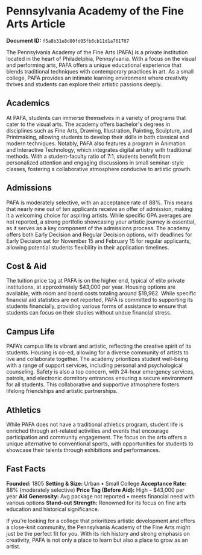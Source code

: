# Pennsylvania Academy of the Fine Arts Article

**Document ID:** `f5a8b31e8d80fd05fb6cb11d1a761707`

The Pennsylvania Academy of the Fine Arts (PAFA) is a private institution located in the heart of Philadelphia, Pennsylvania. With a focus on the visual and performing arts, PAFA offers a unique educational experience that blends traditional techniques with contemporary practices in art. As a small college, PAFA provides an intimate learning environment where creativity thrives and students can explore their artistic passions deeply.

## Academics
At PAFA, students can immerse themselves in a variety of programs that cater to the visual arts. The academy offers bachelor's degrees in disciplines such as Fine Arts, Drawing, Illustration, Painting, Sculpture, and Printmaking, allowing students to develop their skills in both classical and modern techniques. Notably, PAFA also features a program in Animation and Interactive Technology, which integrates digital artistry with traditional methods. With a student-faculty ratio of 7:1, students benefit from personalized attention and engaging discussions in small seminar-style classes, fostering a collaborative atmosphere conducive to artistic growth.

## Admissions
PAFA is moderately selective, with an acceptance rate of 88%. This means that nearly nine out of ten applicants receive an offer of admission, making it a welcoming choice for aspiring artists. While specific GPA averages are not reported, a strong portfolio showcasing your artistic journey is essential, as it serves as a key component of the admissions process. The academy offers both Early Decision and Regular Decision options, with deadlines for Early Decision set for November 15 and February 15 for regular applicants, allowing potential students flexibility in their application timelines.

## Cost & Aid
The tuition price tag at PAFA is on the higher end, typical of elite private institutions, at approximately $43,000 per year. Housing options are available, with room and board costs totaling around $19,962. While specific financial aid statistics are not reported, PAFA is committed to supporting its students financially, providing various forms of assistance to ensure that students can focus on their studies without undue financial stress.

## Campus Life
PAFA’s campus life is vibrant and artistic, reflecting the creative spirit of its students. Housing is co-ed, allowing for a diverse community of artists to live and collaborate together. The academy prioritizes student well-being with a range of support services, including personal and psychological counseling. Safety is also a top concern, with 24-hour emergency services, patrols, and electronic dormitory entrances ensuring a secure environment for all students. This collaborative and supportive atmosphere fosters lifelong friendships and artistic partnerships.

## Athletics
While PAFA does not have a traditional athletics program, student life is enriched through art-related activities and events that encourage participation and community engagement. The focus on the arts offers a unique alternative to conventional sports, with opportunities for students to showcase their talents through exhibitions and performances.

## Fast Facts
**Founded:** 1805
**Setting & Size:** Urban • Small College
**Acceptance Rate:** 88% (moderately selective)
**Price Tag (Before Aid):** High – $43,000 per year
**Aid Generosity:** Avg package not reported • meets financial need with various options
**Stand-out Strength:** Renowned for its focus on fine arts education and historical significance.

If you’re looking for a college that prioritizes artistic development and offers a close-knit community, the Pennsylvania Academy of the Fine Arts might just be the perfect fit for you. With its rich history and strong emphasis on creativity, PAFA is not only a place to learn but also a place to grow as an artist.
